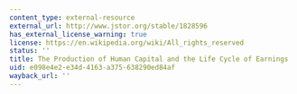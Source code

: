 ```yaml
---
content_type: external-resource
external_url: http://www.jstor.org/stable/1828596
has_external_license_warning: true
license: https://en.wikipedia.org/wiki/All_rights_reserved
status: ''
title: The Production of Human Capital and the Life Cycle of Earnings
uid: e098e4e2-e34d-4163-a375-638290ed84af
wayback_url: ''
---
```


